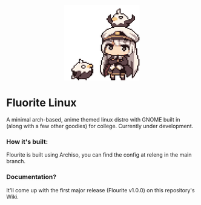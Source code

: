 <p align="center">
  <img src="assets-readme/enterprise-confused.gif" width="200" height="200">
</p>

# Fluorite Linux
A minimal arch-based, anime themed linux distro with GNOME built in (along with a few other goodies) for college. Currently under development.

### How it's built:
Flourite is built using Archiso, you can find the config at releng in the main branch.

### Documentation?
It'll come up with the first major release (Flourite v1.0.0) on this repository's Wiki.



